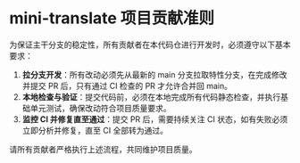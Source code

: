 # mini-translate 项目贡献准则

为保证主干分支的稳定性，所有贡献者在本代码仓进行开发时，必须遵守以下基本要求：

1. **拉分支开发**：所有改动必须先从最新的 main 分支拉取特性分支，在完成修改并提交 PR 后，只有通过 CI 检查的 PR 才允许合并回 main。
2. **本地检查与验证**：提交代码前，必须在本地完成所有代码静态检查，并执行基础单元测试，确保改动符合项目质量要求。
3. **监控 CI 并修复直至通过**：提交 PR 后，需要持续关注 CI 状态，如有失败必须立即分析并修复，直至 CI 全部转为通过。

请所有贡献者严格执行上述流程，共同维护项目质量。
